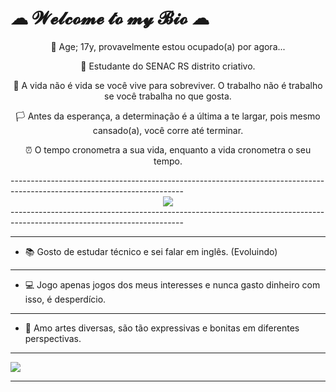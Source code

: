 #                                           ☁ 𝓦𝓮𝓵𝓬𝓸𝓶𝓮 𝓽𝓸 𝓶𝔂 𝓑𝓲𝓸 ☁ 
<div id=biog style="text-align: center; float-left:40px;">
<p>                         💖 Age; 17y, provavelmente estou ocupado(a) por agora... </p>

<p>                               📌 Estudante do SENAC RS distrito criativo.</p>

<p>     🌆 A vida não é vida se você vive para sobreviver. O trabalho não é trabalho se você trabalha no que gosta.</p>

<p>    🏳️ Antes da esperança, a determinação é a última a te largar, pois mesmo cansado(a), você corre até terminar.</p>

<p>                 ⏰ O tempo cronometra a sua vida, enquanto a vida cronometra o seu tempo. </p>
</div>
-------------------------------------------------------------------------------------------------------------------------
<div id="imag" style="text-align: center;">
<img src="https://64.media.tumblr.com/273e48159243483a123f127ed79656d1/88844ae8be4d1091-9c/s540x810/739d22f7e20649a0694419eaa39a0f9b4c5bac59.gifv">
</div>
-------------------------------------------------------------------------------------------------------------------------

-------------------------------------------------------------------------------------------------------------------------
- 📚 Gosto de estudar técnico e sei falar em inglês. (Evoluindo)
--------------------------------------------------------------------------------------------------------------------------
- 💻 Jogo apenas jogos dos meus interesses e nunca gasto dinheiro com isso, é desperdício.
--------------------------------------------------------------------------------------------------------------------------
- 🎨 Amo artes diversas, são tão expressivas e bonitas em diferentes perspectivas.
__________________________________________________________________________________________________________________________
<img src="https://media1.tenor.com/m/YjJDRk4dXK0AAAAC/anime-frieren.gif">


__________________________________________________________________________________________________________________________




